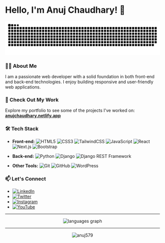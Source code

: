 # Hello, I'm Anuj Chaudhary! 👋

<picture>
  <source
    media="(prefers-color-scheme: dark)"
    srcset="https://raw.githubusercontent.com/Anuj579/snk/output/github-contribution-grid-snake-dark.svg"
  />
  <source
    media="(prefers-color-scheme: light)"
    srcset="https://raw.githubusercontent.com/Anuj579/snk/output/github-contribution-grid-snake.svg"
  />
  <img
    alt="github contribution grid snake animation"
    src="https://raw.githubusercontent.com/platane/snk/output/github-contribution-grid-snake.svg"
  />
</picture>

### 👨‍💻 About Me
I am a passionate web developer with a solid foundation in both front-end and back-end technologies. I enjoy building responsive and user-friendly web applications.

### 🌟 Check Out My Work
Explore my portfolio to see some of the projects I've worked on: [**anujchaudhary.netlify.app**](https://anujchaudhary.netlify.app/)

### 🛠️ Tech Stack
- **Front-end:** 
  ![HTML5](https://img.shields.io/badge/HTML5-E34F26?style=for-the-badge&logo=html5&logoColor=white)
  ![CSS3](https://img.shields.io/badge/CSS3-1572B6?style=for-the-badge&logo=css3&logoColor=white)
  ![TailwindCSS](https://img.shields.io/badge/Tailwind_CSS-38B2AC?style=for-the-badge&logo=tailwind-css&logoColor=white)
  ![JavaScript](https://img.shields.io/badge/JavaScript-F7DF1E?style=for-the-badge&logo=javascript&logoColor=black)
  ![React](https://img.shields.io/badge/React-20232A?style=for-the-badge&logo=react&logoColor=61DAFB)
  ![Next.js](https://img.shields.io/badge/Next.js-000000?style=for-the-badge&logo=nextdotjs&logoColor=white)
  ![Bootstrap](https://img.shields.io/badge/Bootstrap-563D7C?style=for-the-badge&logo=bootstrap&logoColor=white)

- **Back-end:**
  ![Python](https://img.shields.io/badge/Python-3776AB?style=for-the-badge&logo=python&logoColor=white)
  ![Django](https://img.shields.io/badge/Django-092E20?style=for-the-badge&logo=django&logoColor=white)
  ![Django REST Framework](https://img.shields.io/badge/Django%20REST-092E20?style=for-the-badge&logo=django&logoColor=white)

- **Other Tools:**
  ![Git](https://img.shields.io/badge/Git-F05032?style=for-the-badge&logo=git&logoColor=white)
  ![GitHub](https://img.shields.io/badge/GitHub-181717?style=for-the-badge&logo=github&logoColor=white)
  ![WordPress](https://img.shields.io/badge/WordPress-21759B?style=for-the-badge&logo=wordpress&logoColor=white)

### 📫 Let's Connect
- [![LinkedIn](https://img.shields.io/badge/LinkedIn-0A66C2?style=for-the-badge&logo=linkedin&logoColor=white)](https://www.linkedin.com/in/anujchaudhary549/)
- [![Twitter](https://img.shields.io/badge/X-000000?style=for-the-badge&logo=x&logoColor=white)](https://x.com/anujbuilds)
- [![Instagram](https://img.shields.io/badge/Instagram-E4405F?style=for-the-badge&logo=instagram&logoColor=white)](https://www.instagram.com/anujbuilds/)
- [![YouTube](https://img.shields.io/badge/YouTube-FF0000?style=for-the-badge&logo=youtube&logoColor=white)](https://www.youtube.com/@anujbuilds)


---

<div align="center">
  <img src="https://github-readme-stats.vercel.app/api/top-langs?username=anuj579&locale=en&hide_title=false&layout=compact&card_width=320&langs_count=10&theme=dark&hide_border=false&order=2" height="150" alt="languages graph"  />
</div>



---

<p align= center ><img src="https://komarev.com/ghpvc/?username=anuj579&label=Profile%20views&color=0e75b6&style=flat" alt="anuj579" /></p>




<!---
Anuj579/Anuj579 is a ✨ special ✨ repository because its `README.md` (this file) appears on your GitHub profile.
You can click the Preview link to take a look at your changes.
--->
